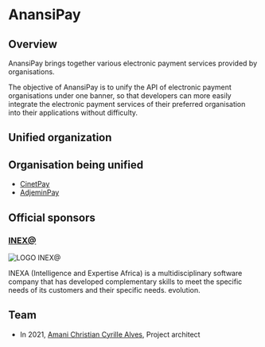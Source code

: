 # AnansiPay

## Overview

AnansiPay brings together various electronic payment services provided by organisations.

The objective of AnansiPay is to unify the API of electronic payment organisations under one banner,
so that developers can more easily integrate the electronic payment services of their preferred
organisation into their applications without difficulty.

## Unified organization

## Organisation being unified

* [CinetPay](https://cinetpay.com/)
* [AdjeminPay](https://adjeminpay.net/)

## Official sponsors

### [INEX@](https://www.inexa-ci.com/)

![LOGO INEX@](https://www.inexa-ci.com/wp-content/uploads/LOGO.png)

INEXA (Intelligence and Expertise Africa) is a multidisciplinary software company that has developed
complementary skills to meet the specific needs of its customers and their specific needs.
evolution.

## Team

* In 2021, [Amani Christian Cyrille Alves](https://github.com/DevAlves1993), Project architect
